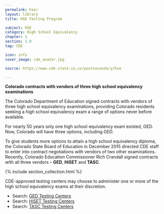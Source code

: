 ```yaml
---
permalink: hse/
layout: library
title: HSE Testing Program

subject: HSE
category: High School Equivalency
chapter: 1
section: 1.0
tag: CDE

icon: info
cover_image: cde_avatar.jpg

source: https://www.cde.state.co.us/postsecondary/hse

---
```

**Colorado contracts with vendors of three high school equivalency examinations**

The Colorado Department of Education signed contracts with vendors of three high school equivalency examinations, providing Colorado residents seeking a high school equivalency exam a range of options never before available.

For nearly 50 years only one high school equivalency exam existed, GED. Now, Colorado will have three options, including GED.

To give students more options to attain a high school equivalency diploma, the Colorado State Board of Education in December 2015 directed CDE staff to enter into contract negotiations with vendors of two other examinations. Recently, Colorado Education Commissioner Rich Crandall signed contracts with all three vendors – **GED**, **HiSET** and **TASC**.

{% include section_collection.html %}

CDE-approved testing centers may choose to administer one or more of the high school equivalency exams at their discretion.

- Search: [GED Testing Centers](https://wsr.pearsonvue.com/testtaker/find/testcenter/GEDTS?locale=en_US)
- Search: [HiSET Testing Centers](https://ereg.ets.org/ereg/public/testcenter/search?_p=HSE)
- Search: [TASC Testing Centers](https://colorado.tasctest.com/)
